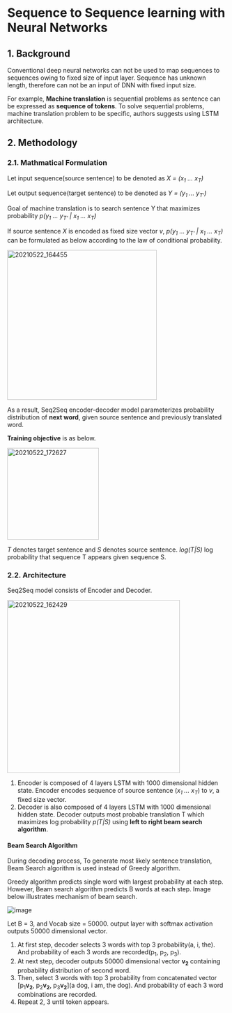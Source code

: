 # Sequence to Sequence learning with Neural Networks
## 1. Background
Conventional deep neural networks can not be used to map sequences to sequences owing to fixed size of input layer. Sequence has unknown length, therefore can not be an input of DNN with fixed input size. 

For example, **Machine translation** is sequential problems as sentence can be expressed as **sequence of tokens**. 
To solve sequential problems, machine translation problem to be specific, authors suggests using LSTM architecture. 

## 2. Methodology
### 2.1. Mathmatical Formulation 

Let input sequence(source sentence) to be denoted as *X = (x<sub>1</sub> ... x<sub>T</sub>)*

Let output sequence(target sentence) to be denoted as *Y = (y<sub>1</sub> ... y<sub>T'</sub>)*

Goal of machine translation is to search sentence Y that maximizes probability *p(*y<sub>1</sub> ... y<sub>T'</sub>* | *x<sub>1</sub> ... x<sub>T</sub>*)*

If source sentence *X* is encoded as fixed size vector *v*, *p(*y<sub>1</sub> ... y<sub>T'</sub>* | *x<sub>1</sub> ... x<sub>T</sub>*)* can be formulated as below according to the law of conditional probability.

<img width="343" alt="20210522_164455" src="https://user-images.githubusercontent.com/70640345/119218775-183c9000-bb1d-11eb-969e-5b553c7bbf05.png">

As a result, Seq2Seq encoder-decoder model parameterizes probability distribution of **next word**, given source sentence and previously translated word. 

**Training objective** is as below.

<img width="210" alt="20210522_172627" src="https://user-images.githubusercontent.com/70640345/119219968-0100a100-bb23-11eb-9592-2c6ac7cee8dc.png">

*T* denotes target sentence and *S* denotes source sentence. *log(T|S)* log probability that sequence T appears given sequence S.

### 2.2. Architecture
Seq2Seq model consists of Encoder and Decoder.

<img width="396" alt="20210522_162429" src="https://user-images.githubusercontent.com/70640345/119218223-44a2dd00-bb1a-11eb-8e1b-51fea4c607c9.png">

1. Encoder is composed of 4 layers LSTM with 1000 dimensional hidden state.  Encoder encodes sequence of source sentence (*x<sub>1</sub> ... x<sub>T</sub>*) to *v*, a fixed size vector. 
2. Decoder is also composed of 4 layers LSTM with 1000 dimensional hidden state. Decoder outputs most probable translation T which maximizes log probability *p(T|S)* using **left to right beam search algorithm**.
 
#### Beam Search Algorithm
During decoding process, To generate most likely sentence translation, Beam Search algorithm is used instead of Greedy algorithm.

Greedy algorithm predicts single word with largest probability at each step. However, Beam search algorithm predicts B words at each step. Image below illustrates mechanism of beam search.

![image](https://user-images.githubusercontent.com/70640345/119231944-2a8aee00-bb5e-11eb-9cf4-e6775ee444a9.png)

Let B = 3, and Vocab size = 50000. output layer with softmax activation outputs 50000 dimensional vector.

1. At first step, decoder selects 3 words with top 3 probability(a, i, the). And probability of each 3 words are recorded(p<sub>1</sub>, p<sub>2</sub>, p<sub>3</sub>).
2. At next step, decoder outputs 50000 dimensional vector **v<sub>2</sub>** containing probability distribution of second word.
3. Then, select 3 words with top 3 probability from concatenated vector [p<sub>1</sub>**v<sub>2</sub>**, p<sub>2</sub>**v<sub>2</sub>**, p<sub>3</sub>**v<sub>2</sub>**](a dog, i am, the dog). And probability of each 3 word combinations are recorded.
4. Repeat 2, 3 until <EOS> token appears.
  

